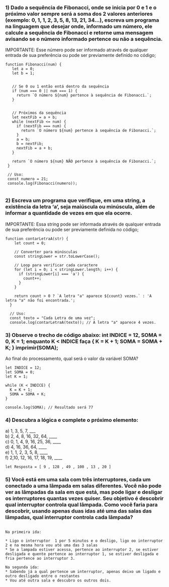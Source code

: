 ### 1) Dado a sequência de Fibonacci, onde se inicia por 0 e 1 e o próximo valor sempre será a soma dos 2 valores anteriores (exemplo: 0, 1, 1, 2, 3, 5, 8, 13, 21, 34...), escreva um programa na linguagem que desejar onde, informado um número, ele calcule a sequência de Fibonacci e retorne uma mensagem avisando se o número informado pertence ou não a sequência.

IMPORTANTE: Esse número pode ser informado através de qualquer entrada de sua preferência ou pode ser previamente definido no código;


 ```      
 function Fibonacci(num) {
    let a = 0;
    let b = 1;
    
    
    // Se 0 ou 1 então entá dentro da sequência
    if (num === 0 || num === 1) {
      return `O número ${num} pertence à sequência de Fibonacci.`;
    }
  
    
    // Próximos da sequência
    let nextFib = a + b;
    while (nextFib <= num) {
      if (nextFib === num) {
        return `O número ${num} pertence à sequência de Fibonacci.`;
      }
      a = b;
      b = nextFib;
      nextFib = a + b;
    }
  
    return `O número ${num} NÃO pertence à sequência de Fibonacci.`;
  }
  
  // Uso:
  const numero = 21;
  console.log(Fibonacci(numero));
  
 ```

### 2) Escreva um programa que verifique, em uma string, a existência da letra ‘a’, seja maiúscula ou minúscula, além de informar a quantidade de vezes em que ela ocorre.

IMPORTANTE: Essa string pode ser informada através de qualquer entrada de sua preferência ou pode ser previamente definida no código;

``` 
function contarLetraA(str) {
    let count = 0;
  
    // Converter para minúsculas 
    const stringLower = str.toLowerCase();
  
    // Loop para verificar cada caractere
    for (let i = 0; i < stringLower.length; i++) {
      if (stringLower[i] === 'a') {
        count++;
      }
    }
  
    return count > 0 ? `A letra "a" aparece ${count} vezes.` : 'A letra "a" não foi encontrada.';
  }
  
  // Uso:
  const texto = "Cada Letra de uma vez";
  console.log(contarLetraA(texto)); // A letra "a" aparece 4 vezes.
  ```

### 3) Observe o trecho de código abaixo: int INDICE = 12, SOMA = 0, K = 1; enquanto K < INDICE faça { K = K + 1; SOMA = SOMA + K; } imprimir(SOMA);

Ao final do processamento, qual será o valor da variável SOMA?
```
let INDICE = 12;
let SOMA = 0;
let K = 1;

while (K < INDICE) {
  K = K + 1;
  SOMA = SOMA + K;
}

console.log(SOMA); // Resultado será 77

```



### 4) Descubra a lógica e complete o próximo elemento:
a) 1, 3, 5, 7, ___ </br>
b) 2, 4, 8, 16, 32, 64, ____ </br>
c) 0, 1, 4, 9, 16, 25, 36, ____ </br>
d) 4, 16, 36, 64, ____ </br>
e) 1, 1, 2, 3, 5, 8, ____ </br>
f) 2,10, 12, 16, 17, 18, 19, ____ </br>

``` 
let Resposta = [ 9 , 128 , 49 , 100 , 13 , 20 ] 
```


### 5) Você está em uma sala com três interruptores, cada um conectado a uma lâmpada em salas diferentes. Você não pode ver as lâmpadas da sala em que está, mas pode ligar e desligar os interruptores quantas vezes quiser. Seu objetivo é descobrir qual interruptor controla qual lâmpada. Como você faria para descobrir, usando apenas duas idas até uma das salas das lâmpadas, qual interruptor controla cada lâmpada? 

```

Na primeira ida:

* Ligo o interruptor  1 por 5 minutos e o desligo, ligo oo interruptor 2 e na mesma hora vou até uma das 3 salas
* Se a lampada estiver acessa, pertence ao interruptor 2, se estiver desligada e quente pertence ao interruptor 1, se estiver desligada e fria pertence ao interruptor 3.

Na segunda ida:
* Sabendo já a qual pertence um interruptor, apenas deixo um ligado e outro desligado entre o restantes
* Vou até outra sala e descubro os outros dois.

```
